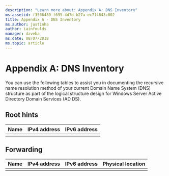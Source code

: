 ```yaml
---
description: "Learn more about: Appendix A: DNS Inventory"
ms.assetid: f3506489-f695-4d7d-b27a-ec714843c002
title: Appendix A - DNS Inventory
ms.author: justinha
author: iainfoulds
manager: daveba
ms.date: 08/07/2018
ms.topic: article
---
```


# Appendix A: DNS Inventory

>

You can use the following tables to assist you in documenting the recursive name resolution method of your current Domain Name System (DNS) structure as part of the logical structure design for Windows Server Active Directory Domain Services (AD DS).

## Root hints

|Name|IPv4 address|IPv6 address|
|--------|----------------|----------------|
||||

## Forwarding

|Name|IPv4 address|IPv6 address|Physical location|
|--------|----------------|----------------|---------------------|
|||||
